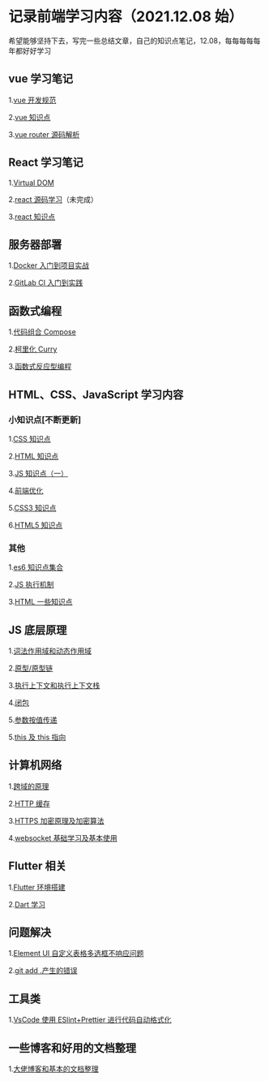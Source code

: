# 记录前端学习内容（2021.12.08 始）

希望能够坚持下去，写完一些总结文章，自己的知识点笔记，12.08，每每每每每年都好好学习

## vue 学习笔记

1.[vue 开发规范](./Vue学习笔记/vue开发规范.md)

2.[vue 知识点](./Vue学习笔记/vue知识点.md)

3.[vue router 源码解析](./Vue学习笔记/VueRouter源码解析.md)

## React 学习笔记

1.[Virtual DOM](./React学习笔记/虚拟DOM.md)

2.[react 源码学习](./React学习笔记/react技术揭秘.md)（未完成）

3.[react 知识点](./React学习笔记/react知识点.md)

## 服务器部署

1.[Docker 入门到项目实战](./服务器部署/Docker文档整理.md)

2.[GitLab CI 入门到实践](./服务器部署/GitLabCI文档整理.md)

## 函数式编程

1.[代码组合 Compose](./函数式编程/代码组合compose.md)

2.[柯里化 Curry](./函数式编程/柯里化curry.md)

3.[函数式反应型编程](./FRP/函数式反应型编程.md)

## HTML、CSS、JavaScript 学习内容

### 小知识点[不断更新]

1.[CSS 知识点](<./HTML、CSS、JS学习笔记/CSS知识点(一).md>)

2.[HTML 知识点](./HTML、CSS、JS学习笔记/HTML知识点.md)

3.[JS 知识点（一）](<./HTML、CSS、JS学习笔记/JS知识点(一).md>)

4.[前端优化](./HTML、CSS、JS学习笔记/前端优化.md)

5.[CSS3 知识点](./HTML、CSS、JS学习笔记/CSS3知识点.md)

6.[HTML5 知识点](./HTML、CSS、JS学习笔记/HTML5知识点.md)

### 其他

1.[es6 知识点集合](./HTML、CSS、JS学习笔记/es6.md)

2.[JS 执行机制](./HTML、CSS、JS学习笔记/js执行机制.md)

3.[HTML 一些知识点](./HTML、CSS、JS学习笔记/CSS层叠上下文.md)

## JS 底层原理

1.[词法作用域和动态作用域](./JavaScript底层原理/词法作用域和动态作用域.md)

2.[原型/原型链](./JavaScript底层原理/JavaScript原型原型链.md)

3.[执行上下文和执行上下文栈](./JavaScript底层原理/JavaScript执行上下文.md)

4.[闭包](./JavaScript底层原理/JavaScript闭包.md)

5.[参数按值传递](./JavaScript底层原理/JavaScript参数按值传递.md)

5.[this 及 this 指向](./JavaScript底层原理/this.md)

## 计算机网络

1.[跨域的原理](./计算机网络/跨域的原理.md)

2.[HTTP 缓存](./计算机网络/HTTP缓存.md)

3.[HTTPS 加密原理及加密算法](./计算机网络/HTTPS加密原理及加密算法.md)

4.[websocket 基础学习及基本使用](./计算机网络/websocket学习.md)

## Flutter 相关

1.[Flutter 环境搭建](./Flutter学习笔记/Flutter环境搭建.md)

2.[Dart 学习](./Flutter学习笔记/Dart学习.md)

## 问题解决

1.[Element UI 自定义表格多选框不响应问题](./问题解决/ElementUI自定义表格插槽不响应问题.md)

2.[git add .产生的错误](./问题解决/git添加出错.md)

## 工具类

1.[VsCode 使用 ESlint+Prettier 进行代码自动格式化](./工具类/VsCode代码格式化配置.md)

## 一些博客和好用的文档整理

1.[大佬博客和基本的文档整理](./大佬博客及好用的文档整理/大佬博客及好用的文档整理.md)

